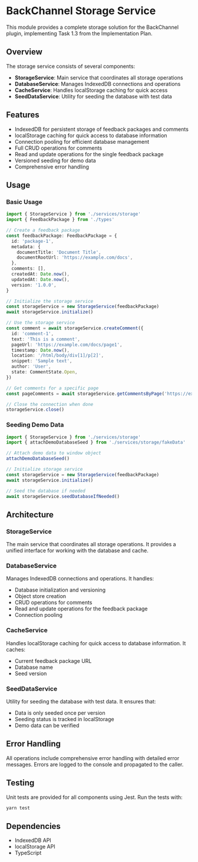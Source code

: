 # BackChannel Storage Service

This module provides a complete storage solution for the BackChannel plugin, implementing Task 1.3 from the Implementation Plan.

## Overview

The storage service consists of several components:

- **StorageService**: Main service that coordinates all storage operations
- **DatabaseService**: Manages IndexedDB connections and operations
- **CacheService**: Handles localStorage caching for quick access
- **SeedDataService**: Utility for seeding the database with test data

## Features

- IndexedDB for persistent storage of feedback packages and comments
- localStorage caching for quick access to database information
- Connection pooling for efficient database management
- Full CRUD operations for comments
- Read and update operations for the single feedback package
- Versioned seeding for demo data
- Comprehensive error handling

## Usage

### Basic Usage

```typescript
import { StorageService } from './services/storage'
import { FeedbackPackage } from './types'

// Create a feedback package
const feedbackPackage: FeedbackPackage = {
  id: 'package-1',
  metadata: {
    documentTitle: 'Document Title',
    documentRootUrl: 'https://example.com/docs',
  },
  comments: [],
  createdAt: Date.now(),
  updatedAt: Date.now(),
  version: '1.0.0',
}

// Initialize the storage service
const storageService = new StorageService(feedbackPackage)
await storageService.initialize()

// Use the storage service
const comment = await storageService.createComment({
  id: 'comment-1',
  text: 'This is a comment',
  pageUrl: 'https://example.com/docs/page1',
  timestamp: Date.now(),
  location: '/html/body/div[1]/p[2]',
  snippet: 'Sample text',
  author: 'User',
  state: CommentState.Open,
})

// Get comments for a specific page
const pageComments = await storageService.getCommentsByPage('https://example.com/docs/page1')

// Close the connection when done
storageService.close()
```

### Seeding Demo Data

```typescript
import { StorageService } from './services/storage'
import { attachDemoDatabaseSeed } from './services/storage/fakeData'

// Attach demo data to window object
attachDemoDatabaseSeed()

// Initialize storage service
const storageService = new StorageService(feedbackPackage)
await storageService.initialize()

// Seed the database if needed
await storageService.seedDatabaseIfNeeded()
```

## Architecture

### StorageService

The main service that coordinates all storage operations. It provides a unified interface for working with the database and cache.

### DatabaseService

Manages IndexedDB connections and operations. It handles:

- Database initialization and versioning
- Object store creation
- CRUD operations for comments
- Read and update operations for the feedback package
- Connection pooling

### CacheService

Handles localStorage caching for quick access to database information. It caches:

- Current feedback package URL
- Database name
- Seed version

### SeedDataService

Utility for seeding the database with test data. It ensures that:

- Data is only seeded once per version
- Seeding status is tracked in localStorage
- Demo data can be verified

## Error Handling

All operations include comprehensive error handling with detailed error messages. Errors are logged to the console and propagated to the caller.

## Testing

Unit tests are provided for all components using Jest. Run the tests with:

```bash
yarn test
```

## Dependencies

- IndexedDB API
- localStorage API
- TypeScript

